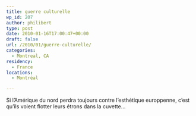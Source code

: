 ```yaml
---
title: guerre culturelle
wp_id: 207
author: philibert
type: post
date: 2010-01-16T17:00:47+00:00
draft: false
url: /2010/01/guerre-culturelle/
categories:
  - Montreal, CA
residency:
  - France
locations:
  - Montréal

---
```

Si l&rsquo;Amérique du nord perdra toujours contre l&rsquo;esthétique europpenne, c&rsquo;est qu&rsquo;ils voient flotter leurs étrons dans la cuvette&#8230;